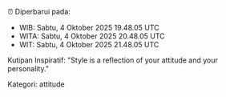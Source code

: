 ⏰ Diperbarui pada:
- WIB: Sabtu, 4 Oktober 2025 19.48.05 UTC
- WITA: Sabtu, 4 Oktober 2025 20.48.05 UTC
- WIT: Sabtu, 4 Oktober 2025 21.48.05 UTC

Kutipan Inspiratif:
"Style is a reflection of your attitude and your personality."


Kategori: attitude

